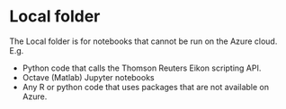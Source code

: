 # Local folder
The Local folder is for notebooks that cannot be run on the Azure cloud.  
E.g. 
* Python code that calls the Thomson Reuters Eikon scripting API.
* Octave (Matlab) Jupyter notebooks
* Any R or python code that uses packages that are not available on Azure.
